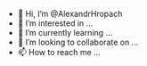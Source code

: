 - 👋 Hi, I’m @AlexandrHropach
- 👀 I’m interested in ...
- 🌱 I’m currently learning ...
- 💞️ I’m looking to collaborate on ...
- 📫 How to reach me ...

<!---
AlexandrHropach/AlexandrHropach is a ✨ special ✨ repository because its `README.md` (this file) appears on your GitHub profile.
You can click the Preview link to take a look at your changes.
--->
